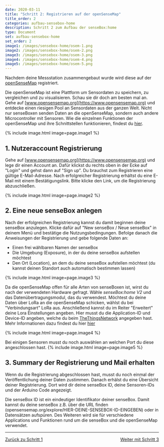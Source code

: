 ```yaml
---
date: 2020-03-11
title: "Schritt 2: Registrieren auf der openSenseMap"
title_order: 2
categories: aufbau-sensebox-home
description: Schritt 2 zum Aufbau der senseBox:home
type: Document
set: aufbau-sensebox-home
set_order: 2
image1: /images/sensebox-home/osem-1.png
image2: /images/sensebox-home/osem-2.png
image3: /images/sensebox-home/osem-3.png
image4: /images/sensebox-home/osem-4.png
image5: /images/sensebox-home/osem-5.png
---
```


Nachdem deine Messstation zusammengebaut wurde wird diese auf der [openSenseMap](https://opensensemap.org) registriert. 

Die openSenseMap ist eine Plattform um Sensordaten zu speichern, zu vergleichen und zu visualisieren. Schau sie dir doch am besten mal an. Gehe auf [www.opensensemap.org](https://www.opensensemap.org) und entdecke einen riesigen Pool an Sensordaten aus der ganzen Welt. Nicht nur senseBoxen senden Daten an die openSenseMap, sondern auch andere Microcontroller mit Sensoren. Wie die einzelnen Funktionen der openSenseMap und ihre Schnittstellen funktionieren, findest du [hier](https://docs.sensebox.de/opensensemap/).

{% include image.html image=page.image1 %}

## 1. Nutzeraccount Registrierung
Gehe auf [www.opensensemap.org](https://www.opensensemap.org) und lege dir einen Account an. Dafür klickst du rechts oben in der Ecke auf "Login" und gehst dann auf "Sign up". Du brauchst zum Registrieren eine gültige E-Mail-Adresse. Nach erfolgreicher Registrierung erhältst du eine E-Mail mit einem Bestätigungslink. Bitte klicke den Link, um die Registrierung abzuschließen. 


{% include image.html image=page.image2 %}


## 2. Eine neue senseBox anlegen
Nach der erfolgreichen Registrierung kannst du damit beginnen deine senseBox anzulegen. Klicke dafür auf "New senseBox / Neue senseBox" in deinem Menü und bestätige die Nutzungsbedingungen. Befolge danach die Anweisungen der Registrierung und gebe folgende Daten an:

* Einen frei wählbaren Namen der senseBox
* Die Umgebung (Exposure), in der du deine senseBox aufstellen möchtest
* Den Ort (Location), an dem du deine senseBox aufstellen möchtest (du kannst deinen Standort auch automatisch bestimmen lassen)


{% include image.html image=page.image3 %}

Da die openSenseMap offen für alle Arten von senseBoxen ist, wirst du nach der verwendeten Hardware gefragt. Wähle *senseBox:home V2* und das Datenübertragungsmodul, das du verwendest. Möchtest du deine Daten über LoRa an die openSenseMap schicken, wählst du bei "Verbindungsart" LoRa aus. Anschließend kannst du im Reiter "Erweitert" deine Lora Einstellungen angeben. Hier musst du die Application-ID und Device-ID angeben, welche du beim <a href="www.thethingsnetwork.org">TheThingsNetwork</a> angegeben hast. Mehr Informationen dazu findest du hier [hier]()

{% include image.html image=page.image4 %}

Bei einigen Sensoren musst du noch auswählen an welchen Port du diese angeschlossen hast. 
{% include image.html image=page.image5 %}


## 3. Summary der Registrierung und Mail erhalten
Wenn du die Registrierung abgeschlossen hast, musst du noch einmal der Veröffentlichung deiner Daten zustimmen. Danach erhälst du eine Übersicht deiner Registrierung. Dort wird dir deine senseBox ID, deine Sensoren-IDs und der Arduino Code angezeigt.  

Die senseBox ID ist ein eindeutiger Identifikator deiner senseBox. Damit kannst du deine senseBox z.B. über die URL finden (opensensemap.org/explore/HIER-DEINE-SENSEBOX-ID-EINGEBEN) oder in Datensätzen aufspüren. Des Weiteren wird sie für verschiedene Applications und Funktionen rund um die senseBox und die openSenseMap verwendet.


<hr>
<a href="/aufbau-sensebox-home/home-schritt-1/" class="button">Zurück zu Schritt 1</a>
<a href="/aufbau-sensebox-home/home-schritt-3/" style="float: right;" class="button">Weiter mit Schritt 3</a>